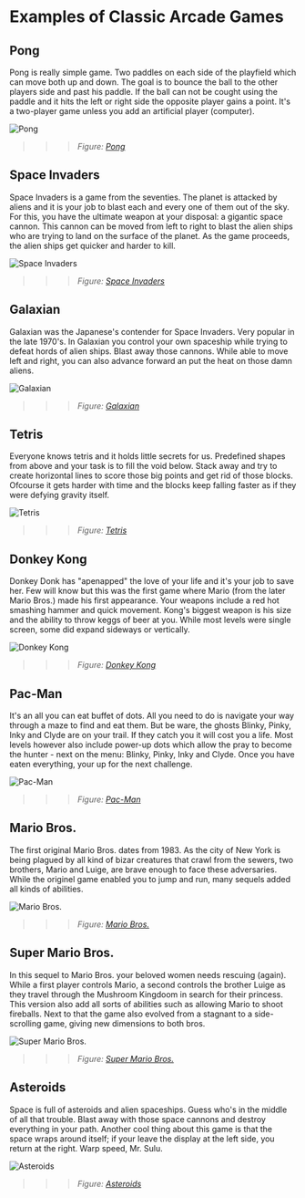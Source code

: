 # Examples of Classic Arcade Games

## Pong

Pong is really simple game. Two paddles on each side of the playfield which can move both up and down. The goal is to bounce the ball to the other players side and past his paddle. If the ball can not be cought using the paddle and it hits the left or right side the opposite player gains a point. It's a two-player game unless you add an artificial player (computer).

![Pong](img/pong.jpg)
>>> *Figure: [Pong](img/pong.jpg)*


## Space Invaders

Space Invaders is a game from the seventies. The planet is attacked by aliens and it is your job to blast each and every one of them out of the sky. For this, you have the ultimate weapon at your disposal: a gigantic space cannon. This cannon can be moved from left to right to blast the alien ships who are trying to land on the surface of the planet. As the game proceeds, the alien ships get quicker and harder to kill.

![Space Invaders](img/space_invaders.jpg)
>>> *Figure: [Space Invaders](img/space_invaders.jpg)*


## Galaxian

Galaxian was the Japanese's contender for Space Invaders. Very popular in the late 1970's. In Galaxian you control your own spaceship while trying to defeat hords of alien ships. Blast away those cannons. While able to move left and right, you can also advance forward an put the heat on those damn aliens.

![Galaxian](img/galaxian.png)
>>> *Figure: [Galaxian](img/galaxian.png)*


## Tetris

Everyone knows tetris and it holds little secrets for us. Predefined shapes from above and your task is to fill the void below. Stack away and try to create horizontal lines to score those big points and get rid of those blocks. Ofcourse it gets harder with time and the blocks keep falling faster as if they were defying gravity itself.

![Tetris](img/tetris.jpg)
>>> *Figure: [Tetris](img/tetris.jpg)*


## Donkey Kong
Donkey Donk has "apenapped" the love of your life and it's your job to save her. Few will know but this was the first game where Mario (from the later Mario Bros.) made his first appearance. Your weapons include a red hot smashing hammer and quick movement. Kong's biggest weapon is his size and the ability to throw keggs of beer at you. While most levels were single screen, some did expand sideways or vertically.

![Donkey Kong](img/donkey_kong.png)
>>> *Figure: [Donkey Kong](img/donkey_kong.png)*


## Pac-Man
It's an all you can eat buffet of dots. All you need to do is navigate your way through a maze to find and eat them. But be ware, the ghosts Blinky, Pinky, Inky and Clyde are on your trail. If they catch you it will cost you a life. Most levels however also include power-up dots which allow the pray to become the hunter - next on the menu: Blinky, Pinky, Inky and Clyde. Once you have eaten everything, your up for the next challenge.


![Pac-Man](img/pac_man.jpg)
>>> *Figure: [Pac-Man](img/pac_man.jpg)*


## Mario Bros.
The first original Mario Bros. dates from 1983. As the city of New York is being plagued by all kind of bizar creatures that crawl from the sewers, two brothers, Mario and Luige, are brave enough to face these adversaries. While the originel game enabled you to jump and run, many sequels added all kinds of abilities.

![Mario Bros.](img/mario_bros.gif)
>>> *Figure: [Mario Bros.](img/mario_bros.gif)*


## Super Mario Bros.

In this sequel to Mario Bros. your beloved women needs rescuing (again). While a first player controls Mario, a second controls the brother Luige as they travel through the Mushroom Kingdoom in search for their princess. This version also add all sorts of abilities such as allowing Mario to shoot fireballs. Next to that the game also evolved from a stagnant to a side-scrolling game, giving new dimensions to both bros. 

![Super Mario Bros.](img/super_mario_bros.png)
>>> *Figure: [Super Mario Bros.](img/super_mario_bros.png)*


## Asteroids
Space is full of asteroids and alien spaceships. Guess who's in the middle of all that trouble. Blast away with those space cannons and destroy everything in your path. Another cool thing about this game is that the space wraps around itself; if your leave the display at the left side, you return at the right. Warp speed, Mr. Sulu.

![Asteroids](img/asteroids.jpg)
>>> *Figure: [Asteroids](img/asteroids.jpg)*
